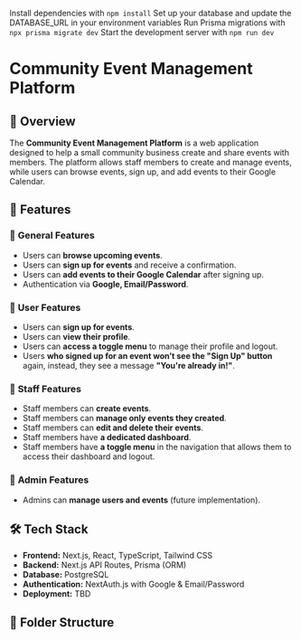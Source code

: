Install dependencies with `npm install`
Set up your database and update the DATABASE_URL in your environment variables
Run Prisma migrations with `npx prisma migrate dev`
Start the development server with `npm run dev`

# Community Event Management Platform

## 📖 Overview

The **Community Event Management Platform** is a web application designed to help a small community business create and share events with members. The platform allows staff members to create and manage events, while users can browse events, sign up, and add events to their Google Calendar.

## 🚀 Features

### 🔹 **General Features**
- Users can **browse upcoming events**.
- Users can **sign up for events** and receive a confirmation.
- Users can **add events to their Google Calendar** after signing up.
- Authentication via **Google, Email/Password**.

### 🔹 **User Features**
- Users can **sign up for events**.
- Users can **view their profile**.
- Users can **access a toggle menu** to manage their profile and logout.
- Users **who signed up for an event won’t see the "Sign Up" button** again, instead, they see a message **"You're already in!"**.

### 🔹 **Staff Features**
- Staff members can **create events**.
- Staff members can **manage only events they created**.
- Staff members can **edit and delete their events**.
- Staff members have **a dedicated dashboard**.
- Staff members have **a toggle menu** in the navigation that allows them to access their dashboard and logout.

### 🔹 **Admin Features**
- Admins can **manage users and events** (future implementation).

## 🛠️ Tech Stack

- **Frontend:** Next.js, React, TypeScript, Tailwind CSS
- **Backend:** Next.js API Routes, Prisma (ORM)
- **Database:** PostgreSQL
- **Authentication:** NextAuth.js with Google & Email/Password
- **Deployment:** TBD

## 📂 Folder Structure

